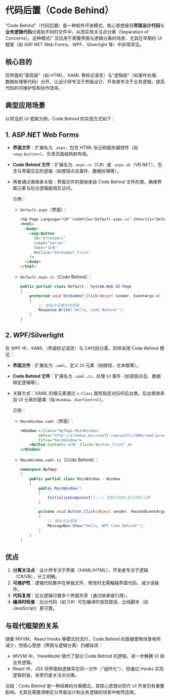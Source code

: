 # 代码后置（Code Behind）

“Code Behind”（代码后置）是一种软件开发模式，核心思想是将**界面设计代码**与**业务逻辑代码**分离到不同的文件中，从而实现关注点分离（Separation of Concerns）。这种模式广泛应用于需要界面与逻辑分离的场景，尤其在早期的 UI 框架（如 ASP.NET Web Forms、WPF、Silverlight 等）中非常常见。

## 核心目的

将界面的“表现层”（如 HTML、XAML 等标记语言）与“逻辑层”（如事件处理、数据处理等代码）分开，让设计师专注于界面设计，开发者专注于业务逻辑，提高代码的可维护性和协作效率。

## 典型应用场景

以常见的 UI 框架为例，Code Behind 的实现方式如下：

## 1. ASP.NET Web Forms

- **界面文件**：扩展名为 `.aspx`，包含 HTML 标记和服务器控件（如 `<asp:Button>`），负责页面结构和布局。
- **Code Behind 文件**：扩展名为 `.aspx.cs`（C#）或 `.aspx.vb`（VB.NET），包含与界面交互的逻辑（如按钮点击事件、数据处理等）。
- 两者通过类继承关联：界面文件的类继承自 Code Behind 文件的类，确保界面元素与后台逻辑能相互访问。

  示例：

  - `Default.aspx`（界面）：
    ```html
    <%@ Page Language="C#" CodeFile="Default.aspx.cs" Inherits="Default" %>
    <html>
      <body>
        <asp:Button
          ID="btnSubmit"
          runat="server"
          Text="点击"
          OnClick="btnSubmit_Click"
        />
      </body>
    </html>
    ```
  - `Default.aspx.cs`（Code Behind）：
    ```csharp
    public partial class Default : System.Web.UI.Page
    {
        protected void btnSubmit_Click(object sender, EventArgs e)
        {
            // 按钮点击事件的逻辑
            Response.Write("Hello, Code Behind!");
        }
    }
    ```

## 2. WPF/Silverlight

在 WPF 中，XAML（界面标记语言）与 C#代码分离，同样采用 Code Behind 模式：

- **界面文件**：扩展名为 `.xaml`，定义 UI 元素（如按钮、文本框等）。
- **Code Behind 文件**：扩展名为 `.xaml.cs`，处理 UI 事件（如按钮点击、数据绑定逻辑等）。
- 关联方式：XAML 的根元素通过 `x:Class` 属性指定对应的后台类，后台类继承自 UI 元素的基类（如 `Window`、`UserControl`）。

  示例：

  - `MainWindow.xaml`（界面）：
    ```xml
    <Window x:Class="WpfApp.MainWindow"
            xmlns="http://schemas.microsoft.com/winfx/2006/xaml/presentation"
            Title="MainWindow">
        <Button Content="点击" Click="Button_Click" />
    </Window>
    ```
  - `MainWindow.xaml.cs`（Code Behind）：

    ```csharp
    namespace WpfApp
    {
        public partial class MainWindow : Window
        {
            public MainWindow()
            {
                InitializeComponent(); // 初始化XAML定义的UI元素
            }

            private void Button_Click(object sender, RoutedEventArgs e)
            {
                // 按钮点击逻辑
                MessageBox.Show("Hello, WPF Code Behind!");
            }
        }
    }
    ```

## 优点

1. **分离关注点**：设计师专注于界面（XAML/HTML），开发者专注于逻辑（C#/VB），分工明确。
2. **可维护性**：逻辑代码集中在单独文件，修改时无需触碰界面代码，减少误操作。
3. **代码复用**：后台逻辑可被多个界面共享（通过继承或引用）。
4. **编译时检查**：后台代码（如 C#）可在编译时发现错误，比纯脚本（如 JavaScript）更可靠。

## 与现代框架的关系

随着 MVVM、React Hooks 等模式的流行，Code Behind 的直接使用场景有所减少，但核心思想（界面与逻辑分离）仍被延续：

- MVVM 中，ViewModel 替代了部分 Code Behind 的逻辑，进一步解耦 UI 和业务逻辑。
- React 中，JSX 将界面和逻辑写在同一文件（“组件化”），但通过 Hooks 实现逻辑封装，本质仍是关注点分离。

总结：Code Behind 是一种经典的分离模式，其核心思想对现代 UI 开发仍有重要影响，尤其在需要清晰区分界面设计和业务逻辑的场景中依然适用。
